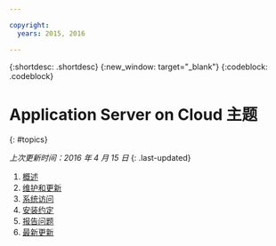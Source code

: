 ```yaml
---

copyright:
  years: 2015, 2016

---
```


{:shortdesc: .shortdesc}
{:new_window: target="_blank"}
{:codeblock: .codeblock}

# Application Server on Cloud 主题
{: #topics}

*上次更新时间：2016 年 4 月 15 日*
{: .last-updated}

1. [概述](indexWAS4Bluemix.html)
2. [维护和更新](maintenanceAndUpdates.html)
6. [系统访问](systemAccess.html)
7. [安装约定](installationConventions.html)
8. [报告问题](reportingIssues.html)
9. [最新更新](latestUpdates.html)
